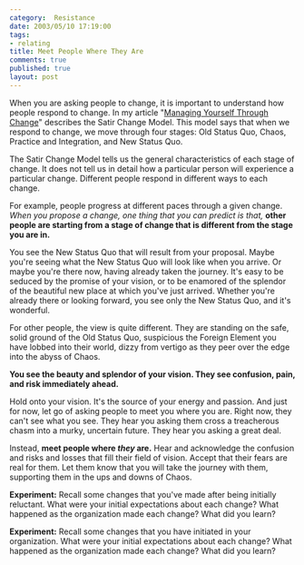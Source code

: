```yaml
--- 
category:  Resistance
date: 2003/05/10 17:19:00
tags: 
- relating
title: Meet People Where They Are
comments: true
published: true
layout: post
---
```


<p> When you are asking people to change, it is important to understand how people respond to change. In my article "<a href="/articles/managing_yourself_through_change">Managing Yourself Through Change</a>" describes the Satir Change Model. This model says that when we respond to change, we move through four stages: Old Status Quo, Chaos, Practice and Integration, and New Status Quo. </p>

<p> The Satir Change Model tells us the general characteristics of each stage of change. It does not tell us in detail how a particular person will experience a particular change. Different people respond in different ways to each change. </p>

<p> For example, people progress at different paces through a given change. <em>When you propose a change, one thing that you can predict is that,</em> <strong>other people are starting from a stage of change that is different from the stage you are in.</strong></p>

<p> You see the New Status Quo that will result from your proposal. Maybe you're seeing what the New Status Quo will look like when you arrive. Or maybe you're there now, having already taken the journey. It's easy to be seduced by the promise of your vision, or to be enamored of the splendor of the beautiful new place at which you've just arrived. Whether you're already there or looking forward, you see only the New Status Quo, and it's wonderful. </p>

<p> For other people, the view is quite different. They are standing on the safe, solid ground of the Old Status Quo, suspicious the Foreign Element you have lobbed into their world, dizzy from vertigo as they peer over the edge into the abyss of Chaos. </p>

<p><strong> You see the beauty and splendor of your vision. They see confusion, pain, and risk immediately ahead. </strong></p>

<p> Hold onto your vision. It's the source of your energy and passion. And just for now, let go of asking people to meet you where you are. Right now, they can't see what you see. They hear you asking them cross a treacherous chasm into a murky, uncertain future. They hear you asking a great deal. </p>

<p> Instead, <strong>meet people where <em>they</em> are.</strong> Hear and acknowledge the confusion and risks and losses that fill their field of vision. Accept that their fears are real for them. Let them know that you will take the journey with them, supporting them in the ups and downs of Chaos. </p>

<p><strong>Experiment:</strong> Recall some changes that you've made after being initially reluctant. What were your initial expectations about each change? What happened as the organization made each change? What did you learn? </p>

<p><strong>Experiment:</strong> Recall some changes that you have initiated in your organization. What were your initial expectations about each change? What happened as the organization made each change? What did you learn? </p>
